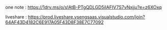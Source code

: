 one note :
https://1drv.ms/o/s!AtB-PTgQDLGD5ilAFIV7S7vNxjju?e=z6XOxq

liveshare : https://prod.liveshare.vsengsaas.visualstudio.com/join?64AF43D4182C6E917A05F43D8F38E7C77092

